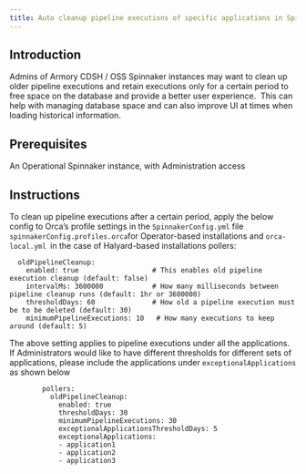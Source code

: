 ```yaml
---
title: Auto cleanup pipeline executions of specific applications in Spinnaker 
---
```


## Introduction
Admins of Armory CDSH / OSS Spinnaker instances may want to clean up older pipeline executions and retain executions only for a certain period to free space on the database and provide a better user experience. 
This can help with managing database space and can also improve UI at times when loading historical information.

## Prerequisites
An Operational Spinnaker instance, with Administration access

## Instructions
To clean up pipeline executions after a certain period, apply the below config to Orca’s profile settings in the ```SpinnakerConfig.yml``` file``` spinnakerConfig.profiles.orca```for Operator-based installations and ```orca-local.yml ```in the case of Halyard-based installations
pollers:

```
  oldPipelineCleanup:
    enabled: true                  # This enables old pipeline execution cleanup (default: false)
    intervalMs: 3600000            # How many milliseconds between pipeline cleanup runs (default: 1hr or 3600000)
    thresholdDays: 60              # How old a pipeline execution must be to be deleted (default: 30)
    minimumPipelineExecutions: 10   # How many executions to keep around (default: 5)
```
The above setting applies to pipeline executions under all the applications. If Administrators would like to have different thresholds for different sets of applications, please include the applications under ```exceptionalApplications``` as shown below
```
        pollers:
          oldPipelineCleanup:
            enabled: true
            thresholdDays: 30
            minimumPipelineExecutions: 30
            exceptionalApplicationsThresholdDays: 5
            exceptionalApplications:
            - application1
            - application2
            - application3
```